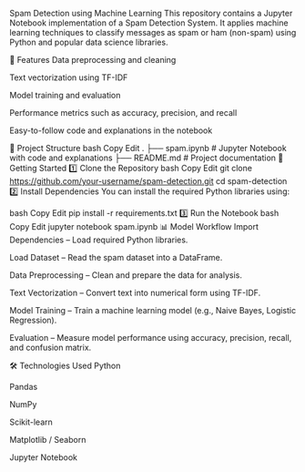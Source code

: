 Spam Detection using Machine Learning
This repository contains a Jupyter Notebook implementation of a Spam Detection System.
It applies machine learning techniques to classify messages as spam or ham (non-spam) using Python and popular data science libraries.

📌 Features
Data preprocessing and cleaning

Text vectorization using TF-IDF

Model training and evaluation

Performance metrics such as accuracy, precision, and recall

Easy-to-follow code and explanations in the notebook

📂 Project Structure
bash
Copy
Edit
.
├── spam.ipynb    # Jupyter Notebook with code and explanations
├── README.md     # Project documentation
🚀 Getting Started
1️⃣ Clone the Repository
bash
Copy
Edit
git clone https://github.com/your-username/spam-detection.git
cd spam-detection
2️⃣ Install Dependencies
You can install the required Python libraries using:

bash
Copy
Edit
pip install -r requirements.txt
3️⃣ Run the Notebook
bash
Copy
Edit
jupyter notebook spam.ipynb
📊 Model Workflow
Import Dependencies – Load required Python libraries.

Load Dataset – Read the spam dataset into a DataFrame.

Data Preprocessing – Clean and prepare the data for analysis.

Text Vectorization – Convert text into numerical form using TF-IDF.

Model Training – Train a machine learning model (e.g., Naive Bayes, Logistic Regression).

Evaluation – Measure model performance using accuracy, precision, recall, and confusion matrix.

🛠️ Technologies Used
Python

Pandas

NumPy

Scikit-learn

Matplotlib / Seaborn

Jupyter Notebook
